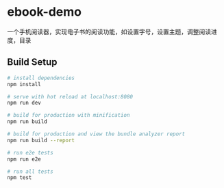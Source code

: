 # ebook-demo

一个手机阅读器，实现电子书的阅读功能，如设置字号，设置主题，调整阅读进度，目录

## Build Setup

``` bash
# install dependencies
npm install

# serve with hot reload at localhost:8080
npm run dev

# build for production with minification
npm run build

# build for production and view the bundle analyzer report
npm run build --report

# run e2e tests
npm run e2e

# run all tests
npm test
```


